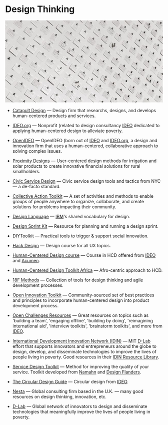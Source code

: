 # Design Thinking

![design-thinking](../../images/design-thinking.jpg)

- [Catapult Design](https://catapultdesign.org) — Design firm that researchs, designs, and develops human-centered products and services.

- [IDEO.org](http://ideo.org) — Nonprofit (related to design consultancy [IDEO](https://www.ideo.com) dedicated to applying human-centered design to alleviate poverty.

- [OpenIDEO](https://openideo.com) — OpenIDEO (born out of [IDEO](https://www.ideo.com) and [IDEO.org](https://www.ideo.org), a design and innovation firm that uses a human-centered, collaborative approach to solving complex issues.

- [Proximity Designs](https://www.proximitydesigns.org) — User-centered design methods for irrigation and solar products to create innovative financial solutions for rural smallholders.

- [Civic Service Design](https://civicservicedesign.com) — Civic service design tools and tactics from NYC — a de-facto standard.

- [Collective Action Toolkit](http://frogdesign.com/work/frog-collective-action-toolkit.html) — A set of activities and methods to enable groups of people anywhere to organize, collaborate, and create solutions for problems impacting their community.

- [Design Language](https://www.ibm.com/design/language) — [IBM](https://www.ibm.com)'s shared vocabulary for design.

- [Design Sprint Kit](https://designsprintkit.withgoogle.com) — Resource for planning and running a design sprint.

- [DIYToolkit](http://diytoolkit.org) — Practical tools to trigger & support social innovation.

- [Hack Design](https://hackdesign.org) — Design course for all UX topics.

- [Human-Centered Design course](https://course.novoed.com/hcd-acumen) — Course in HCD offered from [IDEO](https://ideo.com) and [Acumen](https://acumen.org).

- [Human-Centered Design Toolkit Africa](https://futurebydesign.co.za/myhcd) — Afro-centric approach to HCD.

- [18F Methods](https://methods.18f.gov) — Collection of tools for design thinking and agile development processes.

- [Open Innovation Toolkit](https://toolkit.mozilla.org) — Community-sourced set of best practices and principles to incorporate human-centered design into product development process.

- [Open Challenges Resources](https://challenges.openideo.com/content/resources) — Great resources on topics such as 'building a team', 'engaging offline', 'building by doing', 'reimagining international aid', 'interview toolkits', 'brainstorm toolkits', and more from [IDEO](https://ideo.com).

- [International Development Innovation Network (IDIN)](http://www.idin.org/) — MIT [D-Lab](https://d-lab.mit.edu/) effort that supports innovators and entrepreneurs around the globe to design, develop, and disseminate technologies to improve the lives of people living in poverty. Good resources in their [IDIN Resource Library](http://www.idin.org/resource-library).

- [Service Design Toolkit](http://servicedesigntoolkit.org) — Method for improving the quality of your service. Toolkit developed from [Namahn](http://namahn.com) and [Design Flanders](http://designvlaanderen.be).

- [The Circular Design Guide](https://circulardesignguide.com) — Circular design from [IDEO](https://ideo.com).

- [Nesta](http://nesta.org.uk) — Global consulting firm based in the U.K. — many good resources on design thinking, innovation, etc.

- [D-Lab](https://d-lab.mit.edu) — Global network of innovators to design and disseminate technologies that meaningfully improve the lives of people living in poverty.
